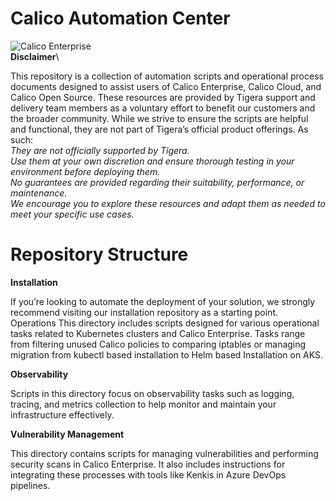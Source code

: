 # Calico Automation Center
![Calico Enterprise](https://docs.tigera.io/img/calico-enterprise-logo.webp)\
**Disclaimer**\

This repository is a collection of automation scripts and operational process documents designed to assist users of Calico Enterprise, Calico Cloud, and Calico Open Source.
These resources are provided by Tigera support and delivery team members as a voluntary effort to benefit our customers and the broader community.
While we strive to ensure the scripts are helpful and functional, they are not part of Tigera’s official product offerings. As such:\
_They are not officially supported by Tigera._\
_Use them at your own discretion and ensure thorough testing in your environment before deploying them.\
No guarantees are provided regarding their suitability, performance, or maintenance.\
We encourage you to explore these resources and adapt them as needed to meet your specific use cases._

# Repository Structure

**Installation**

If you’re looking to automate the deployment of your solution, we strongly recommend visiting our installation repository as a starting point.
Operations
This directory includes scripts designed for various operational tasks related to Kubernetes clusters and Calico Enterprise. Tasks range from filtering unused Calico policies to comparing iptables or managing migration from kubectl based installation to Helm based Installation on AKS.

**Observability**

Scripts in this directory focus on observability tasks such as logging, tracing, and metrics collection to help monitor and maintain your infrastructure effectively.

**Vulnerability Management**

This directory contains scripts for managing vulnerabilities and performing security scans in Calico Enterprise. It also includes instructions for integrating these processes with tools like Kenkis in Azure DevOps pipelines.

